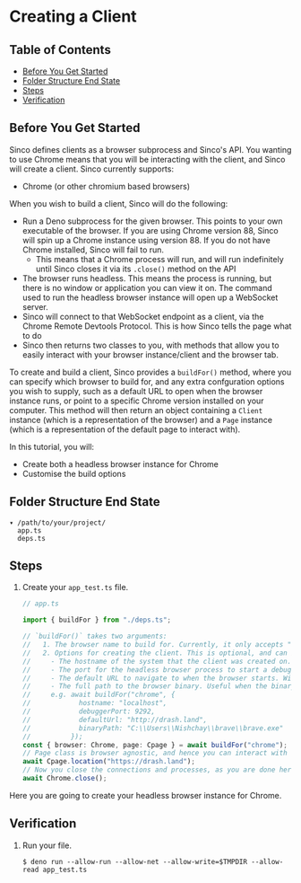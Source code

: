 # Creating a Client

## Table of Contents

- [Before You Get Started](#before-you-get-started)
- [Folder Structure End State](#folder-structure-end-state)
- [Steps](#steps)
- [Verification](#verification)

## Before You Get Started

Sinco defines clients as a browser subprocess and Sinco's API. You wanting to
use Chrome means that you will be interacting with the client, and Sinco will
create a client. Sinco currently supports:

- Chrome (or other chromium based browsers)

<!-- - Firefox (or other Gecko based browsers) -->

When you wish to build a client, Sinco will do the following:

- Run a Deno subprocess for the given browser. This points to your own
  executable of the browser. If you are using Chrome version 88, Sinco will spin
  up a Chrome instance using version 88. If you do not have Chrome installed,
  Sinco will fail to run.
  - This means that a Chrome process will run, and will run indefinitely until
    Sinco closes it via its `.close()` method on the API
- The browser runs headless. This means the process is running, but there is no
  window or application you can view it on. The command used to run the headless
  browser instance will open up a WebSocket server.
- Sinco will connect to that WebSocket endpoint as a client, via the Chrome
  Remote Devtools Protocol. This is how Sinco tells the page what to do
- Sinco then returns two classes to you, with methods that allow you to easily
  interact with your browser instance/client and the browser tab.

<!-- - These classese provides the exact same API methods whether you are using
  Firefox or Chrome. The reason we did this was for consistency. -->

To create and build a client, Sinco provides a `buildFor()` method, where you
can specify which browser to build for, and any extra confguration options you
wish to supply, such as a default URL to open when the browser instance runs, or
point to a specific Chrome version installed on your computer. This method will
then return an object containing a `Client` instance (which is a representation
of the browser) and a `Page` instance (which is a representation of the default
page to interact with).

In this tutorial, you will:

- Create both a headless browser instance for Chrome
- Customise the build options

## Folder Structure End State

```text
▾ /path/to/your/project/
  app.ts
  deps.ts
```

## Steps

1. Create your `app_test.ts` file.

   ```typescript
   // app.ts

   import { buildFor } from "./deps.ts";

   // `buildFor()` takes two arguments:
   //   1. The browser name to build for. Currently, it only accepts "chrome" and this parameter is required.
   //   2. Options for creating the client. This is optional, and can be left out. This can be any or all of the following:
   //     - The hostname of the system that the client was created on. For you, this is your host machine. Defaults to "0.0.0.0" for MacOS and Linux, and "127.0.0.1" for Windows.
   //     - The port for the headless browser process to start a debugger server on. This is only important if you wish to occupy a different port than the default one. Defaults to 9293.
   //     - The default URL to navigate to when the browser starts. Will default to a blank page.
   //     - The full path to the browser binary. Useful when the binary is installed in a different location or using an alternate browser of the same underlying engine. A good example would be Brave Browser (Chromium based).
   //     e.g. await buildFor("chrome", {
   //            hostname: "localhost",
   //            debuggerPort: 9292,
   //            defaultUrl: "http://drash.land",
   //            binaryPath: "C:\\Users\\Nishchay\\brave\\brave.exe"
   //          });
   const { browser: Chrome, page: Cpage } = await buildFor("chrome");
   // Page class is browser agnostic, and hence you can interact with the page independent of the `Client` object.
   await Cpage.location("https://drash.land");
   // Now you close the connections and processes, as you are done here
   await Chrome.close();
   ```

Here you are going to create your headless browser instance for Chrome.

<!-- Note that you would not need to create both at the same time, you are
only doing that here for demonstration purposes. -->

<!-- When building a client for Firefox, note that it will create a temporary profile
that will be used. Due to this, a Firefox client requires the
`--allow-write=$TMPDIR` flag. -->

## Verification

1. Run your file.

   ```shell
   $ deno run --allow-run --allow-net --allow-write=$TMPDIR --allow-read app_test.ts
   ```
